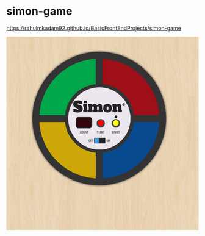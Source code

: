 # simon-game

https://rahulmkadam92.github.io/BasicFrontEndProjects/simon-game

![](simon-game.PNG)
